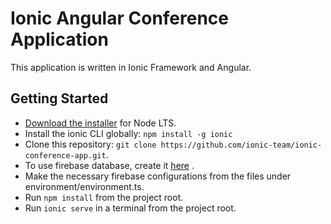 # Ionic Angular Conference Application

This application is written in Ionic Framework and Angular.

## Getting Started

- [Download the installer](https://nodejs.org/) for Node LTS.
- Install the ionic CLI globally: `npm install -g ionic`
- Clone this repository: `git clone https://github.com/ionic-team/ionic-conference-app.git`.
- To use firebase database, create it [here](https://console.firebase.google.com/) .
- Make the necessary firebase configurations from the files under environment/environment.ts.
- Run `npm install` from the project root.
- Run `ionic serve` in a terminal from the project root.
